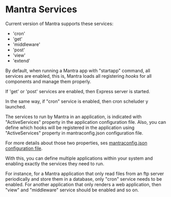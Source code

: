 # Mantra Services

Current version of Mantra supports these services:

* 'cron'
* 'get'
* 'middleware'
* 'post'
* 'view'
* 'extend'

By default, when running a Mantra app with "startapp" command, all services are enabled, this is, Mantra loads all registering *hooks* for all components and manage them properly.

If 'get' or 'post' services are enabled, then Express server is started.

In the same way, if "cron" service is enabled, then cron scheluder y launched.

The services to run by Mantra in an application, is indicated with "ActiveServices" property in the application configuration file. Also, you can define which hooks will be registered in the application using "ActiveServices" property in mantraconfig.json configuration file.

For more details about those two properties, ses [mantraconfig.json configuration file](/docs/mantraconfig.json-file.md).

With this, you can define multiple applications within your system and enabling exactly the services they need to run.

For instance, for a Mantra application that only read files from an ftp server periodically and store them in a database, only "cron" service needs to be enabled. For another application that only renders a web application, then "view" and "middleware" service should be enabled and so on.